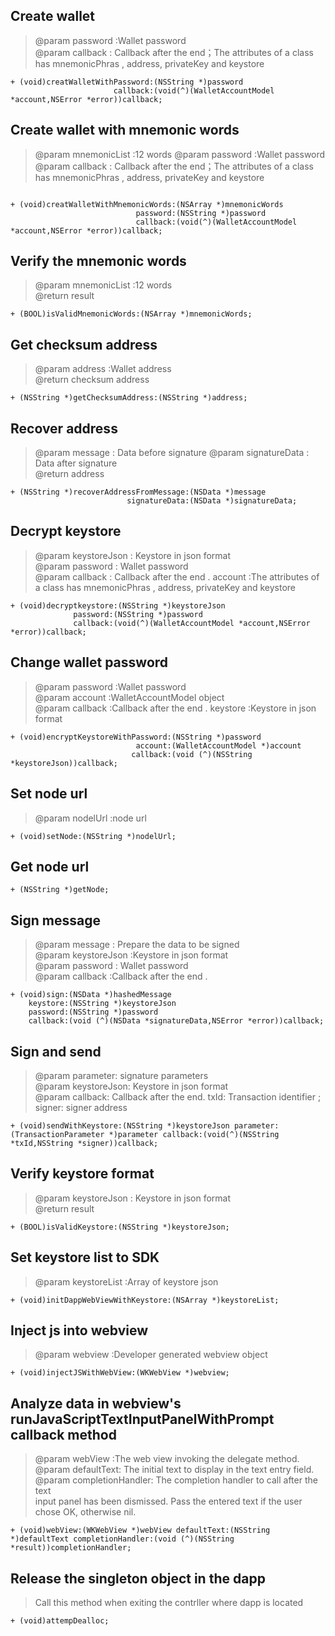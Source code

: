 ##  Create wallet   
>
>    @param password :Wallet password  
>    @param callback : Callback after the end；The attributes of a class has mnemonicPhras , address, privateKey and keystore    
> 

```obj-c
+ (void)creatWalletWithPassword:(NSString *)password
                       callback:(void(^)(WalletAccountModel *account,NSError *error))callback;

```

## Create wallet with mnemonic words   
>
>    @param mnemonicList :12 words
>    @param password :Wallet password    
>    @param callback : Callback after the end；The attributes of a class has mnemonicPhras , address, privateKey and keystore    
> 
```obj-c

+ (void)creatWalletWithMnemonicWords:(NSArray *)mnemonicWords
                            password:(NSString *)password
                            callback:(void(^)(WalletAccountModel *account,NSError *error))callback;

```

##  Verify the mnemonic words    
>
>   @param mnemonicList :12 words   
>   @return result   
> 
```obj-c
+ (BOOL)isValidMnemonicWords:(NSArray *)mnemonicWords;
```


##  Get checksum address    
>
>  @param address :Wallet address   
>  @return checksum address   
>
```obj-c
+ (NSString *)getChecksumAddress:(NSString *)address;
```


##  Recover address
>
>  @param message : Data before signature
>  @param signatureData : Data after signature  
>  @return  address  
> 

```obj-c
+ (NSString *)recoverAddressFromMessage:(NSData *)message
                          signatureData:(NSData *)signatureData;
```

##  Decrypt keystore
>
 >  @param keystoreJson : Keystore in json format   
 >  @param password : Wallet password   
 >  @param callback : Callback after the end . account :The attributes of a class has mnemonicPhras , address, privateKey and keystore   
 >
 >
 ```
+ (void)decryptkeystore:(NSString *)keystoreJson
               password:(NSString *)password
               callback:(void(^)(WalletAccountModel *account,NSError *error))callback;
```
##  Change wallet password
>
>   @param password :Wallet password   
>   @param account :WalletAccountModel object   
>   @param callback :Callback after the end . keystore :Keystore in json format   
> 
> 
```obj-c
+ (void)encryptKeystoreWithPassword:(NSString *)password
                            account:(WalletAccountModel *)account
                           callback:(void (^)(NSString *keystoreJson))callback;
```
##  Set node url   
>
>  @param nodelUrl :node url   
>
>
```obj-c
+ (void)setNode:(NSString *)nodelUrl;
```



##  Get node url   
>
>
```obj-c
+ (NSString *)getNode;
```


##   Sign message  
>
>   @param message : Prepare the data to be signed   
>   @param keystoreJson :Keystore in json format   
>   @param password :  Wallet password   
>   @param callback :Callback after the end .   
>

```obj-c
+ (void)sign:(NSData *)hashedMessage
    keystore:(NSString *)keystoreJson
    password:(NSString *)password
    callback:(void (^)(NSData *signatureData,NSError *error))callback;

```

##   Sign and send
>
>  @param parameter: signature parameters   
>  @param keystoreJson: Keystore in json format   
>  @param callback: Callback after the end. txId: Transaction identifier ; signer:  signer address   
>
>
```obj-c
+ (void)sendWithKeystore:(NSString *)keystoreJson parameter:(TransactionParameter *)parameter callback:(void(^)(NSString *txId,NSString *signer))callback;
```

##   Verify keystore format  
>
>  @param keystoreJson : Keystore in json format   
>  @return result  
>

```obj-c
+ (BOOL)isValidKeystore:(NSString *)keystoreJson;
```


##  Set keystore list to SDK
>
>  @param keystoreList :Array of keystore json
>
>

```obj-c
+ (void)initDappWebViewWithKeystore:(NSArray *)keystoreList;  

```


##   Inject js into webview   
>
>  @param webview :Developer generated webview object   
>
>
```obj-c
+ (void)injectJSWithWebView:(WKWebView *)webview;
```

##  Analyze data in webview's runJavaScriptTextInputPanelWithPrompt callback method
>
> @param webView :The web view invoking the delegate method.   
> @param defaultText: The initial text to display in the text entry field.   
> @param completionHandler: The completion handler to call after the text   
  input panel has been dismissed. Pass the entered text if the user chose
  OK, otherwise nil.
>
```obj-c
+ (void)webView:(WKWebView *)webView defaultText:(NSString *)defaultText completionHandler:(void (^)(NSString *result))completionHandler;
```


 ## Release the singleton object in the dapp
 >  Call this method when exiting the contrller where dapp is located
 >
 >
 >
 ```obj-c
+ (void)attempDealloc;
```


